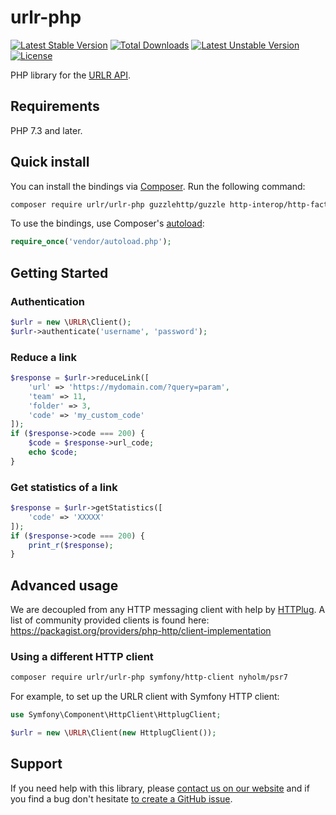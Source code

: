# urlr-php

[![Latest Stable Version](http://poser.pugx.org/urlr/urlr-php/v)](https://packagist.org/packages/urlr/urlr-php) [![Total Downloads](http://poser.pugx.org/urlr/urlr-php/downloads)](https://packagist.org/packages/urlr/urlr-php) [![Latest Unstable Version](http://poser.pugx.org/urlr/urlr-php/v/unstable)](https://packagist.org/packages/urlr/urlr-php) [![License](http://poser.pugx.org/urlr/urlr-php/license)](https://packagist.org/packages/urlr/urlr-php)

PHP library for the [URLR API](https://urlr.stoplight.io/).

## Requirements

PHP 7.3 and later.

## Quick install

You can install the bindings via [Composer](http://getcomposer.org/). Run the following command:

```bash
composer require urlr/urlr-php guzzlehttp/guzzle http-interop/http-factory-guzzle
```

To use the bindings, use Composer's [autoload](https://getcomposer.org/doc/01-basic-usage.md#autoloading):

```php
require_once('vendor/autoload.php');
```

## Getting Started

### Authentication

```php
$urlr = new \URLR\Client();
$urlr->authenticate('username', 'password');
```

### Reduce a link

```php
$response = $urlr->reduceLink([
    'url' => 'https://mydomain.com/?query=param',
    'team' => 11,
    'folder' => 3,
    'code' => 'my_custom_code'
]);
if ($response->code === 200) {
    $code = $response->url_code;
    echo $code;
}
```

### Get statistics of a link

```php
$response = $urlr->getStatistics([
    'code' => 'XXXXX'
]);
if ($response->code === 200) {
    print_r($response);
}
```

## Advanced usage

We are decoupled from any HTTP messaging client with help by [HTTPlug](https://httplug.io).
A list of community provided clients is found here: https://packagist.org/providers/php-http/client-implementation

### Using a different HTTP client

```bash
composer require urlr/urlr-php symfony/http-client nyholm/psr7
```

For example, to set up the URLR client with Symfony HTTP client:

```php
use Symfony\Component\HttpClient\HttplugClient;

$urlr = new \URLR\Client(new HttplugClient());
```

## Support

If you need help with this library, please [contact us on our website](https://urlr.me/contact) and if you find a bug don't hesitate [to create a GitHub issue](https://github.com/URLR/urlr-php/issues).
